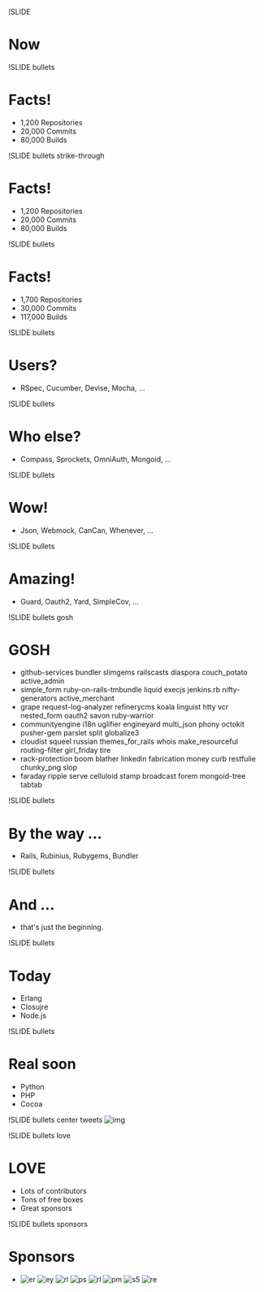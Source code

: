 !SLIDE
# Now

!SLIDE bullets
# Facts!
* 1,200 Repositories
* 20,000 Commits
* 80,000 Builds

!SLIDE bullets strike-through
# Facts!
* 1,200 Repositories
* 20,000 Commits
* 80,000 Builds

!SLIDE bullets
# Facts!
* 1,700 Repositories
* 30,000 Commits
* 117,000 Builds

!SLIDE bullets
# Users?
* RSpec, Cucumber, Devise, Mocha, ...

!SLIDE bullets
# Who else?
* Compass, Sprockets, OmniAuth, Mongoid, ...

!SLIDE bullets
# Wow!
* Json, Webmock, CanCan, Whenever, ...

!SLIDE bullets
# Amazing!
* Guard, Oauth2, Yard, SimpleCov, ...

!SLIDE bullets gosh
# GOSH
* github-services bundler slimgems railscasts diaspora couch\_potato active\_admin
* simple\_form ruby-on-rails-tmbundle liquid execjs jenkins.rb nifty-generators active\_merchant
* grape request-log-analyzer refinerycms koala linguist htty vcr nested\_form oauth2 savon ruby-warrior
* communityengine i18n uglifier engineyard multi\_json phony octokit pusher-gem parslet split globalize3
* cloudist squeel russian themes\_for\_rails whois make\_resourceful routing-filter girl\_friday tire
* rack-protection boom blather linkedin fabrication money curb restfulie chunky\_png slop
* faraday ripple serve celluloid stamp broadcast forem mongoid-tree tabtab

!SLIDE bullets
# By the way ...
* Rails, Rubinius, Rubygems, Bundler

!SLIDE bullets
# And ...
* that's just the beginning.

!SLIDE bullets
# Today
* Erlang
* Closujre
* Node.js

!SLIDE bullets
# Real soon
* Python
* PHP
* Cocoa

!SLIDE bullets center tweets
![img](../images/tweets/mislav.png)

!SLIDE bullets love
# LOVE
* Lots of contributors
* Tons of free boxes
* Great sponsors

!SLIDE bullets sponsors
# Sponsors
* ![er](../images/banners/enterprise-rails.png)
  ![ey](../images/banners/engineyard.png)
  ![rl](../images/banners/railslove.png)
  ![ps](../images/banners/pusher.png)
  ![rl](../images/banners/thoughtbot.png)
  ![pm](../images/banners/postmark.png)
  ![s5](../images/banners/site5-logo.jpeg)
  ![re](../images/banners/redistogo.png)

